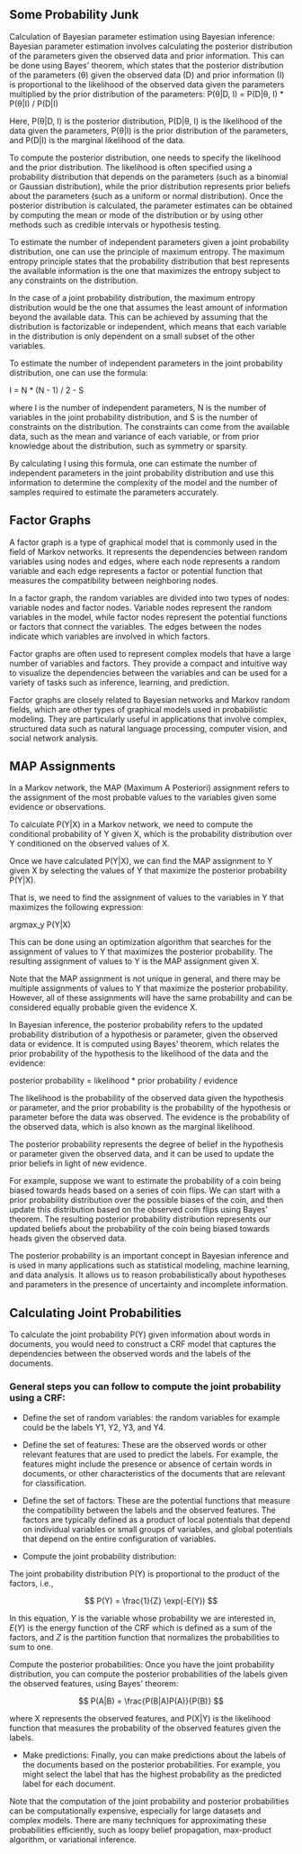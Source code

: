
## Some Probability Junk

Calculation of Bayesian parameter estimation using Bayesian inference: Bayesian parameter estimation involves calculating the posterior distribution of the parameters given the observed data and prior information. This can be done using Bayes' theorem, which states that the posterior distribution of the parameters (θ) given the observed data (D) and prior information (I) is proportional to the likelihood of the observed data given the parameters multiplied by the prior distribution of the parameters:
P(θ|D, I) = P(D|θ, I) * P(θ|I) / P(D|I)

Here, P(θ|D, I) is the posterior distribution, P(D|θ, I) is the likelihood of the data given the parameters, P(θ|I) is the prior distribution of the parameters, and P(D|I) is the marginal likelihood of the data.

To compute the posterior distribution, one needs to specify the likelihood and the prior distribution. The likelihood is often specified using a probability distribution that depends on the parameters (such as a binomial or Gaussian distribution), while the prior distribution represents prior beliefs about the parameters (such as a uniform or normal distribution). Once the posterior distribution is calculated, the parameter estimates can be obtained by computing the mean or mode of the distribution or by using other methods such as credible intervals or hypothesis testing.

To estimate the number of independent parameters given a joint probability distribution, one can use the principle of maximum entropy. The maximum entropy principle states that the probability distribution that best represents the available information is the one that maximizes the entropy subject to any constraints on the distribution.

In the case of a joint probability distribution, the maximum entropy distribution would be the one that assumes the least amount of information beyond the available data. This can be achieved by assuming that the distribution is factorizable or independent, which means that each variable in the distribution is only dependent on a small subset of the other variables.

To estimate the number of independent parameters in the joint probability distribution, one can use the formula:

I = N * (N - 1) / 2 - S

where I is the number of independent parameters, N is the number of variables in the joint probability distribution, and S is the number of constraints on the distribution. The constraints can come from the available data, such as the mean and variance of each variable, or from prior knowledge about the distribution, such as symmetry or sparsity.

By calculating I using this formula, one can estimate the number of independent parameters in the joint probability distribution and use this information to determine the complexity of the model and the number of samples required to estimate the parameters accurately.

## Factor Graphs

A factor graph is a type of graphical model that is commonly used in the field of Markov networks. It represents the dependencies between random variables using nodes and edges, where each node represents a random variable and each edge represents a factor or potential function that measures the compatibility between neighboring nodes.

In a factor graph, the random variables are divided into two types of nodes: variable nodes and factor nodes. Variable nodes represent the random variables in the model, while factor nodes represent the potential functions or factors that connect the variables. The edges between the nodes indicate which variables are involved in which factors.

Factor graphs are often used to represent complex models that have a large number of variables and factors. They provide a compact and intuitive way to visualize the dependencies between the variables and can be used for a variety of tasks such as inference, learning, and prediction.

Factor graphs are closely related to Bayesian networks and Markov random fields, which are other types of graphical models used in probabilistic modeling. They are particularly useful in applications that involve complex, structured data such as natural language processing, computer vision, and social network analysis.

## MAP Assignments

In a Markov network, the MAP (Maximum A Posteriori) assignment refers to the assignment of the most probable values to the variables given some evidence or observations.

To calculate P(Y|X) in a Markov network, we need to compute the conditional probability of Y given X, which is the probability distribution over Y conditioned on the observed values of X.

Once we have calculated P(Y|X), we can find the MAP assignment to Y given X by selecting the values of Y that maximize the posterior probability P(Y|X).

That is, we need to find the assignment of values to the variables in Y that maximizes the following expression:

argmax_y P(Y|X)

This can be done using an optimization algorithm that searches for the assignment of values to Y that maximizes the posterior probability. The resulting assignment of values to Y is the MAP assignment given X.

Note that the MAP assignment is not unique in general, and there may be multiple assignments of values to Y that maximize the posterior probability. However, all of these assignments will have the same probability and can be considered equally probable given the evidence X.

In Bayesian inference, the posterior probability refers to the updated probability distribution of a hypothesis or parameter, given the observed data or evidence. It is computed using Bayes' theorem, which relates the prior probability of the hypothesis to the likelihood of the data and the evidence:

posterior probability = likelihood * prior probability / evidence

The likelihood is the probability of the observed data given the hypothesis or parameter, and the prior probability is the probability of the hypothesis or parameter before the data was observed. The evidence is the probability of the observed data, which is also known as the marginal likelihood.

The posterior probability represents the degree of belief in the hypothesis or parameter given the observed data, and it can be used to update the prior beliefs in light of new evidence.

For example, suppose we want to estimate the probability of a coin being biased towards heads based on a series of coin flips. We can start with a prior probability distribution over the possible biases of the coin, and then update this distribution based on the observed coin flips using Bayes' theorem. The resulting posterior probability distribution represents our updated beliefs about the probability of the coin being biased towards heads given the observed data.

The posterior probability is an important concept in Bayesian inference and is used in many applications such as statistical modeling, machine learning, and data analysis. It allows us to reason probabilistically about hypotheses and parameters in the presence of uncertainty and incomplete information.

## Calculating Joint Probabilities

To calculate the joint probability P(Y) given information about words in documents, you would need to construct a CRF model that captures the dependencies between the observed words and the labels of the documents.

### General steps you can follow to compute the joint probability using a CRF:

* Define the set of random variables: 
the random variables for example could be the labels Y1, Y2, Y3, and Y4.

* Define the set of features: 
These are the observed words or other relevant features that are used to predict the labels. For example, the features might include the presence or absence of certain words in documents, or other characteristics of the documents that are relevant for classification.

* Define the set of factors: 
These are the potential functions that measure the compatibility between the labels and the observed features. The factors are typically defined as a product of local potentials that depend on individual variables or small groups of variables, and global potentials that depend on the entire configuration of variables.

* Compute the joint probability distribution: 

The joint probability distribution P(Y) is proportional to the product of the factors, i.e.,

$$ P(Y) = \frac{1}{Z} \exp(-E(Y)) $$

In this equation, $Y$ is the variable whose probability we are interested in, $E(Y)$ is the energy function of the CRF which is defined as a sum of the factors, and $Z$ is the partition function that normalizes the probabilities to sum to one.

Compute the posterior probabilities: Once you have the joint probability distribution, you can compute the posterior probabilities of the labels given the observed features, using Bayes' theorem:

$$ P(A|B) = \frac{P(B|A)P(A)}{P(B)} $$

where X represents the observed features, and P(X|Y) is the likelihood function that measures the probability of the observed features given the labels.

* Make predictions: 
Finally, you can make predictions about the labels of the documents based on the posterior probabilities. For example, you might select the label that has the highest probability as the predicted label for each document.

Note that the computation of the joint probability and posterior probabilities can be computationally expensive, especially for large datasets and complex models. There are many techniques for approximating these probabilities efficiently, such as loopy belief propagation, max-product algorithm, or variational inference.


